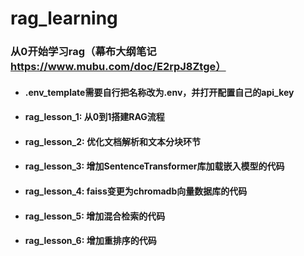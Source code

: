 # rag_learning
### 从0开始学习rag（幕布大纲笔记 https://www.mubu.com/doc/E2rpJ8Ztge）
- #### .env_template需要自行把名称改为.env，并打开配置自己的api_key
- #### rag_lesson_1: 从0到1搭建RAG流程
- #### rag_lesson_2: 优化文档解析和文本分块环节
- #### rag_lesson_3: 增加SentenceTransformer库加载嵌入模型的代码
- #### rag_lesson_4: faiss变更为chromadb向量数据库的代码
- #### rag_lesson_5: 增加混合检索的代码
- #### rag_lesson_6: 增加重排序的代码
